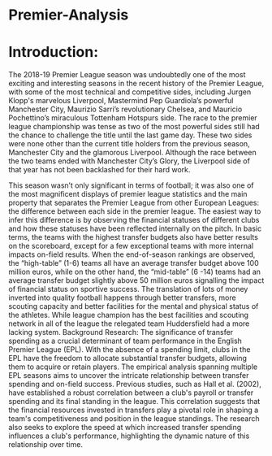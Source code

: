 # Premier-Analysis


# Introduction:

The 2018-19 Premier League season was undoubtedly one of the most exciting and interesting seasons in the recent history of the Premier League, with some of the most technical and competitive sides, including Jurgen Klopp's marvelous Liverpool, Mastermind Pep Guardiola’s powerful Manchester City, Maurizio Sarri’s revolutionary Chelsea, and Mauricio Pochettino’s miraculous Tottenham Hotspurs side. The race to the premier league championship was tense as two of the most powerful sides still had the chance to challenge the title until the last game day. These two sides were none other than the current title holders from the previous season, Manchester City and the glamorous Liverpool. Although the race between the two teams ended with Manchester City’s Glory, the Liverpool side of that year has not been backlashed for their hard work. 

This season wasn’t only significant in terms of football; it was also one of the most magnificent displays of premier league statistics and the main property that separates the Premier League from other European Leagues: the difference between each side in the premier league. The easiest way to infer this difference is by observing the financial statuses of different clubs and how these statuses have been reflected internally on the pitch. In basic terms, the teams with the highest transfer budgets also have better results on the scoreboard, except for a few exceptional teams with more internal impacts on-field results. When the end-of-season rankings are observed, the “high-table” (1-6) teams all have an average transfer budget above 100 million euros, while on the other hand, the “mid-table” (6 -14) teams had an average transfer budget slightly above 50 million euros signalling the impact of financial status on sportive success. The translation of lots of money inverted into quality football happens through better transfers, more scouting capacity and better facilities for the mental and physical status of the athletes. While league champion has the best facilities and scouting network in all of the league the relegated team Huddersfield had a more lacking system.
Background Research:
The significance of transfer spending as a crucial determinant of team performance in the English Premier League (EPL). With the absence of a spending limit, clubs in the EPL have the freedom to allocate substantial transfer budgets, allowing them to acquire or retain players. The empirical analysis spanning multiple EPL seasons aims to uncover the intricate relationship between transfer spending and on-field success. Previous studies, such as Hall et al. (2002), have established a robust correlation between a club's payroll or transfer spending and its final standing in the league. This correlation suggests that the financial resources invested in transfers play a pivotal role in shaping a team's competitiveness and position in the league standings. The research also seeks to explore the speed at which increased transfer spending influences a club's performance, highlighting the dynamic nature of this relationship over time. 

[](#scoreboard)